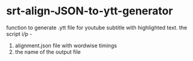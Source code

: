 # srt-align-JSON-to-ytt-generator
function to generate .ytt file for youtube subtitle with highlighted text.
the script i/p - 
1. alignment.json file with wordwise timings
2. the name of the output file


